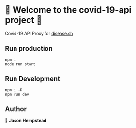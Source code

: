 # 👋 Welcome to the covid-19-api project 👋

  Covid-19 API Proxy for [disease.sh]([http://](https://github.com/disease-sh/api))

## Run production  

```shell
npm i
node run start
```

## Run Development  

```shell
npm i -D
npm run dev
```
  
## Author  

👤 **Jason Hempstead**  
